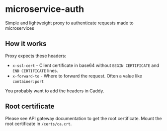 
# microservice-auth

Simple and lightweight proxy to authenticate requests made to microservices

## How it works

Proxy expects these headers:
* `x-ssl-cert` - Client certificate in base64 without `BEGIN CERTIFICATE` and `END CERTIFICATE` lines.
* `x-forward-to` - Where to forward the request. Often a value like `container:port`

You probably want to add the headers in Caddy.

## Root certificate

Please see API gateway documentation to get the root certificate. Mount the root certificate in `/certs/ca.crt`.
